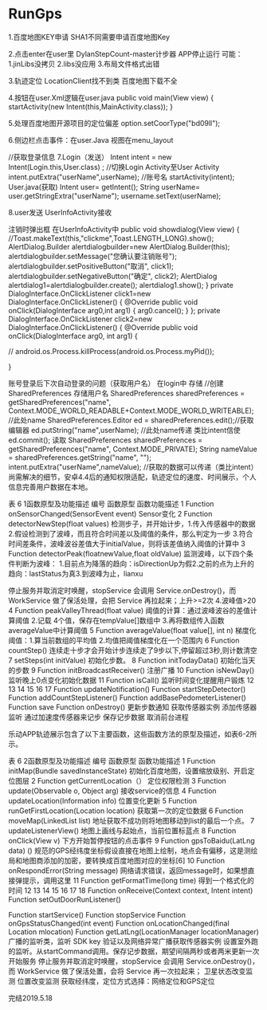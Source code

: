 # RunGps
1.百度地图KEY申请
SHA1不同需要申请百度地图Key
 
2.点击enter在user里
DylanStepCount-master计步器
APP停止运行 可能：1.jinLibs没拷贝 2.libs没应用  3.布局文件格式出错

3.轨迹定位
LocationClient找不到类  百度地图下载不全

4.按钮在user.Xml逻辑在user.java
    public void main(View view)
    {
        startActivity(new Intent(this,MainActivity.class));
    }

 
5.处理百度地图开源项目的定位偏差
option.setCoorType("bd09ll");



6.侧边栏点击事件：在user.Java  视图在menu_layout
 
//获取登录信息
7.Login（发送）
Intent intent = new Intent(Login.this,User.class) ;    //切换Login Activity至User Activity
                intent.putExtra("userName",userName); //账号名
                startActivity(intent);
User.java(获取)
        Intent user= getIntent();
        String userName= user.getStringExtra("userName");
         username.setText(userName);

8.user发送
UserInfoActivity接收

注销时弹出框
在UserInfoActivity中
public void showdialog(View view)
{
//Toast.makeText(this,"clickme",Toast.LENGTH_LONG).show();
AlertDialog.Builder alertdialogbuilder=new AlertDialog.Builder(this);
alertdialogbuilder.setMessage("您确认要注销账号");
alertdialogbuilder.setPositiveButton("取消", click1);
alertdialogbuilder.setNegativeButton("确定", click2);
 AlertDialog alertdialog1=alertdialogbuilder.create();
alertdialog1.show();
 }
    private DialogInterface.OnClickListener click1=new DialogInterface.OnClickListener()
{
@Override
public void onClick(DialogInterface arg0,int arg1)
{
    arg0.cancel();
}
};
private DialogInterface.OnClickListener click2=new DialogInterface.OnClickListener()
{
@Override
public void onClick(DialogInterface arg0, int arg1)
{

//    android.os.Process.killProcess(android.os.Process.myPid());

}


账号登录后下次自动登录的问题（获取用户名）
在login中
存储
//创建SharedPreferences 存储用户名
SharedPreferences sharedPreferences = getSharedPreferences("name", Context.MODE_WORLD_READABLE+Context.MODE_WORLD_WRITEABLE); //此处name
SharedPreferences.Editor ed = sharedPreferences.edit();//获取编辑器
ed.putString("name",userName);  //此处name传递    类比intent信使
ed.commit();
读取
SharedPreferences sharedPreferences = getSharedPreferences("name", Context.MODE_PRIVATE);
String nameValue = sharedPreferences.getString("name", "");
intent.putExtra("userName",nameValue);    //获取的数据可以传递（类比intent）
尚需解决的细节，安卓4.4后的通知权限适配，轨迹定位的速度、时间展示，个人信息完善用户数据在本地。


表 6 1函数原型及功能描述
编号	函数原型	函数功能描述
1	Function onSensorChanged(SensorEvent event)	Sensor变化
2	Function detectorNewStep(float values)	检测步子，并开始计步，1.传入传感器中的数据2.假设检测到了波峰，而且符合时间差以及阈值的条件，那么判定为一步
3.符合时间差条件，波峰波谷差值大于initialValue，则将该差值纳入阈值的计算中
3	Function detectorPeak(floatnewValue,float oldValue)	监测波峰，以下四个条件判断为波峰：
1.目前点为降落的趋向：isDirectionUp为假2.之前的点为上升的趋向：lastStatus为真3.到波峰为止，lianxu 

停止服务并取消定时唤醒，stopService 会调用 Service.onDestroy()，而 WorkService 做了保活处理，会把 Service 再拉起来；上升>=2次 4.波峰值>20
4	Function  peakValleyThread(float value)	阈值的计算：通过波峰波谷的差值计算阈值 2.记载 4个值，保存在tempValue[]数组中 3.再将数组传入函数averageValue中计算阈值
5	Function  averageValue(float value[], int n)	梯度化阈值：1.算当前数组的平均值 2.均值把阈值梯度化在一个范围内
6	Function  countStep()	连续走十步才会开始计步连续走了9步以下,停留超过3秒,则计数清空
7	setSteps(int initValue)	初始化步数。
8	Function initTodayData()	初始化当天的步数
9	Function initBroadcastReceiver()	注册广播
10	Function isNewDay()	监听晚上0点变化初始化数据
11	Function isCall()	监听时间变化提醒用户锻炼
12
13
14
15
16
17	Function updateNotification()
Function startStepDetector()
Function  addCountStepListener()
Function addBasePedometerListener()
Function save
Function onDestroy()	更新步数通知
获取传感器实例
添加传感器监听
通过加速度传感器来记步
保存记步数据
取消前台进程

乐动APP轨迹展示包含了以下主要函数，这些函数方法的原型及描述，如表6-2所示。


表 6 2函数原型及功能描述
编号	函数原型	函数功能描述
1	Function initMap(Bundle savedInstanceState)	初始化百度地图，设置缩放级别、开启定位图层
2	Function getCurrentLocation（）	定位权限检测
3	Function update(Observable o, Object arg)	接收service的信息
4	Function updateLocation(Information info)	位置变化更新
5	Function runGetFirstLocation(Location location) 	获取第一次的定位数据
6	Function moveMap(LinkedList<PositionBean> list)	地址获取不成功则将地图移动到list的最后一个点。
7	updateListenerView()	地图上画线与起始点，当前位置标蓝点
8	Function onClick(View v)	下方开始暂停按钮的点击事件
9	Function gpsToBaidu(LatLng data) ()	规范的GPS经纬度坐标假设直接在地图上绘制，地点会有偏移，这是测绘局和地图商添加的加密，要转换成百度地图对应的坐标[6]
10	Function onRespondError(String message)	网络请求错误，返回message时，如果想直接弹提示，调用这里
11	Function getFormatTime(long time)	得到一个格式化的时间
12
13
14
15
16
17
18	Function onReceive(Context context, Intent intent)
Function setOutDoorRunListener()


Function startService()
Function stopService
Function onGpsStatusChanged(int event)
Function onLocationChanged(final Location mlocation) 
Function  getLatLng(LocationManager locationManager)	广播的监听类，监听 SDK key 验证以及网络异常广播获取传感器实例
设置室外跑的监听。从startCommand调用。保存记步数据，期望间隔两秒或者两米更新一次
开始服务
停止服务并取消定时唤醒，stopService 会调用 Service.onDestroy()，而 WorkService 做了保活处置，会将 Service 再一次拉起来；
卫星状态改变监测
位置改变监测
获取经纬度，定位方式选择：网络定位和GPS定位




完结2019.5.18

